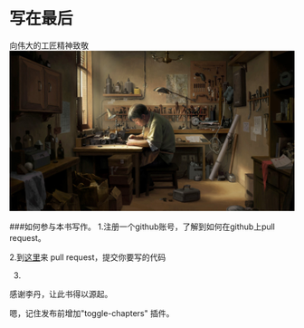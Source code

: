# 写在最后

向伟大的工匠精神致敬
![](/assets/工匠.jpeg)

###如何参与本书写作。
1.注册一个github账号，了解到如何在github上pull request。

2.到[这里](https://github.com/becoder/doc)来 pull request，提交你要写的代码

3.

感谢李丹，让此书得以源起。

嗯，记住发布前增加"toggle-chapters" 插件。

